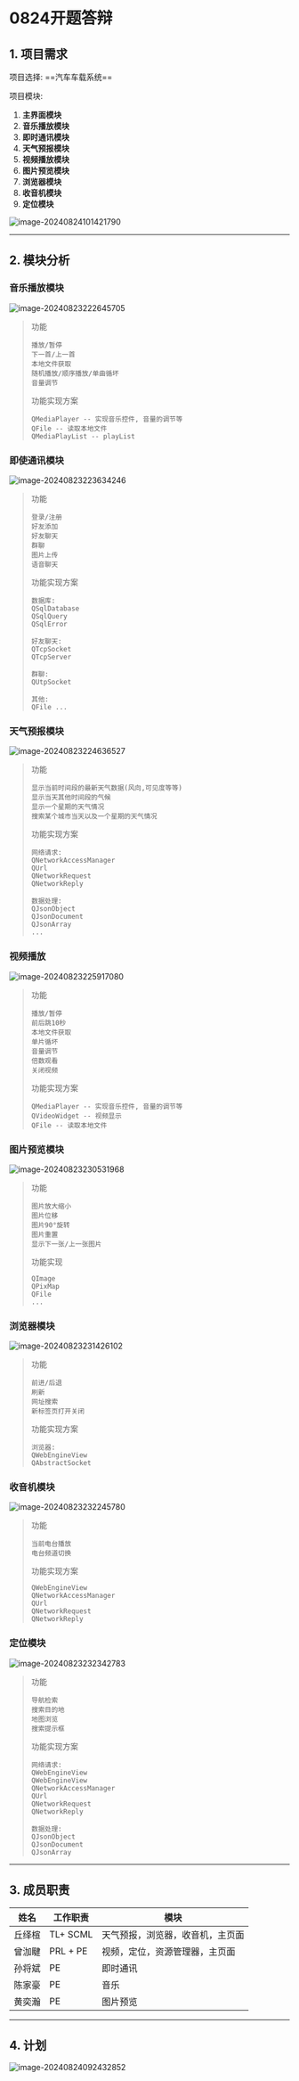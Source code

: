 # 0824开题答辩

## 1. 项目需求

项目选择: ==汽车车载系统==

项目模块:

1. **主界面模块**
2. **音乐播放模块**
3. **即时通讯模块**
4. **天气预报模块**
5. **视频播放模块**
6. **图片预览模块**
7. **浏览器模块**
8. **收音机模块**
9. **定位模块**

![image-20240824101421790](img/image-20240824101421790.png)

---

## 2. 模块分析

### 音乐播放模块

![image-20240823222645705](img/image-20240823222645705.png)

> 功能
>
> ```
> 播放/暂停
> 下一首/上一首
> 本地文件获取
> 随机播放/顺序播放/单曲循坏
> 音量调节
> ```
>
> 
>
> 功能实现方案
>
> ```
> QMediaPlayer -- 实现音乐控件, 音量的调节等
> QFile -- 读取本地文件
> QMediaPlayList -- playList
> ```



### 即使通讯模块

![image-20240823223634246](img/image-20240823223634246.png)

> 功能
>
> ```
> 登录/注册
> 好友添加
> 好友聊天
> 群聊
> 图片上传
> 语音聊天
> ```
>
> 
>
> 功能实现方案
>
> ```
> 数据库:
> QSqlDatabase
> QSqlQuery
> QSqlError
> 
> 好友聊天:
> QTcpSocket
> QTcpServer
> 
> 群聊:
> QUtpSocket
> 
> 其他:
> QFile ...
> ```



### 天气预报模块

![image-20240823224636527](img/image-20240823224636527.png)

> 功能
>
> ```
> 显示当前时间段的最新天气数据(风向,可见度等等)
> 显示当天其他时间段的气候
> 显示一个星期的天气情况
> 搜索某个城市当天以及一个星期的天气情况
> ```
>
> 
>
> 功能实现方案
>
> ```
> 网络请求:
> QNetworkAccessManager
> QUrl
> QNetworkRequest
> QNetworkReply
> 
> 数据处理:
> QJsonObject
> QJsonDocument
> QJsonArray
> ...
> ```



### 视频播放

![image-20240823225917080](img/image-20240823225917080.png)

> 功能
>
> ```
> 播放/暂停
> 前后跳10秒
> 本地文件获取
> 单片循坏
> 音量调节
> 倍数观看
> 关闭视频
> ```
>
> 
>
> 功能实现方案
>
> ```
> QMediaPlayer -- 实现音乐控件, 音量的调节等
> QVideoWidget -- 视频显示
> QFile -- 读取本地文件
> ```



### 图片预览模块

![image-20240823230531968](img/image-20240823230531968.png)

> 功能
>
> ```
> 图片放大缩小
> 图片位移
> 图片90°旋转
> 图片重置
> 显示下一张/上一张图片
> ```
>
> 
>
> 功能实现
>
> ```
> QImage
> QPixMap
> QFile
> ...
> ```



### 浏览器模块

![image-20240823231426102](img/image-20240823231426102.png)

> 功能
>
> ```
> 前进/后退
> 刷新
> 网址搜索
> 新标签页打开关闭
> ```
>
> 
>
> 功能实现方案
>
> ```
> 浏览器:
> QWebEngineView
> QAbstractSocket
> ```



### 收音机模块

![image-20240823232245780](img/image-20240823232245780.png)

> 功能
>
> ```
> 当前电台播放
> 电台频道切换
> ```
>
> 
>
> 功能实现方案
>
> ```
> QWebEngineView
> QNetworkAccessManager
> QUrl
> QNetworkRequest
> QNetworkReply
> ```



### 定位模块

![image-20240823232342783](img/image-20240823232342783.png)

> 功能
>
> ```
> 导航检索
> 搜索目的地
> 地图浏览
> 搜索提示框
> ```
>
> 功能实现方案
>
> ```
> 网络请求:
> QWebEngineView
> QWebEngineView
> QNetworkAccessManager
> QUrl
> QNetworkRequest
> QNetworkReply
> 
> 数据处理:
> QJsonObject
> QJsonDocument
> QJsonArray
> ```



---

## 3. 成员职责

| 姓名   | 工作职责 | 模块                             |
| ------ | -------- | -------------------------------- |
| 丘绎楦 | TL+ SCML | 天气预报，浏览器，收音机，主页面 |
| 曾泇睷 | PRL + PE | 视频，定位，资源管理器，主页面   |
| 孙将斌 | PE       | 即时通讯                         |
| 陈家豪 | PE       | 音乐                             |
| 黄奕瀚 | PE       | 图片预览                         |

---

## 4. 计划

![image-20240824092432852](img/image-20240824092432852.png)

